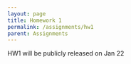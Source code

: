 ```yaml
---
layout: page
title: Homework 1
permalink: /assignments/hw1
parent: Assignments
---
```


HW1 will be publicly released on Jan 22
